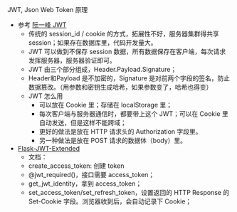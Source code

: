 JWT, Json Web Token 原理
- 参考 [阮一峰 JWT](https://www.ruanyifeng.com/blog/2018/07/json_web_token-tutorial.html)
  - 传统的 session_id / cookie 的方式，拓展性不好，服务器集群得共享 session；如果存在数据库里，代码开发量大。
  - JWT 可以做到不保存 session 数据，所有数据保存在客户端，每次请求发挥服务器，服务器验证即可。
  - JWT 由三个部分组成，Header.Payload.Signature；
  - Header和Payload 是不加密的，Signature 是对前两个字段的签名，防止数据篡改。（用参数和密钥生成哈希，如果参数变了，哈希也得变）
  - JWT 怎么用
    - 可以放在 Cookie 里；存储在 localStorage 里；
    - 每次客户端与服务器通信时，都要带上这个 JWT；可以在 Cookie 里自动发送，但是这样不能跨域；
    - 更好的做法是放在 HTTP 请求头的 Authorization 字段里。
    - 另一种做法是放在 POST 请求的数据体（body）里。
- [Flask-JWT-Extended](https://flask-jwt-extended.readthedocs.io/en/stable/)
    - 文档：
    - create_access_token: 创建 token
    - @jwt_required()，接口需要 access_token；
    - get_jwt_identity，拿到 access_token；
    - set_access_token/set_refresh_token，设置返回的 HTTP Response 的 Set-Cookie 字段。浏览器收到后，会自动记录下 Cookie；
  
